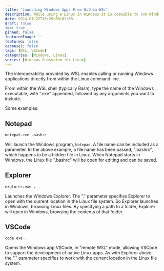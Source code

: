 ```yaml
---
title: "Launching Windows Apps From Within WSL"
description: While using a Linux in Windows it is possible to run Windows applications. 
date: 2024-01-22T10:29:00+01:00
draft: false
toc: true
pinned: false
featuredImage: ''
featured: false
carousel: false
tags: [WSL, VSCode]
categories: [Windows, Linux]
series: [Windows Subsystem for Linux]
---
```


The interoperability provided by WSL enables calling or running Windows applications directly from within the Linux command line.

<!--more-->

From within the WSL shell (typically Bash), type the name of the Windows executable, with ".exe" appended, followed by any arguments you want to include. 

Some examples:

## Notepad

```BASH
notepad.exe .bashrc
```
Will launch the Windows program, `Notepad`.  A file name can be included as a parameter.  In the above example, a file name has been passed, ".bashrc", which happens to be a hidden file in Linux. When Notepad starts in Windows, the Linux file ".bashrc" will be open for editing and can be saved.

## Explorer

```BASH
explorer.exe .
```

Launches the Windows Explorer. The "." parameter specifies Explorer to open with the current location in the Linux file system. So Explorer launches in Windows, browsing Linux files.  By specifying a path to a folder, Explorer will open in Windows, browsing the contents of that folder.  

## VSCode

```BASH
code.exe .
```
Opens the Windows app VSCode, in "remote WSL" mode, allowing VSCode to support the development of native Linux apps. As with Explorer above, the "." parameter specifies to work with the current location in the Linux file system.
